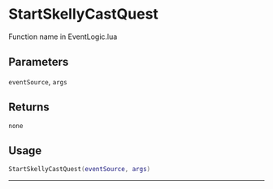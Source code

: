 # StartSkellyCastQuest
Function name in EventLogic.lua
## Parameters
`eventSource`, `args`
## Returns
`none`
## Usage
```lua
StartSkellyCastQuest(eventSource, args)
```
---
